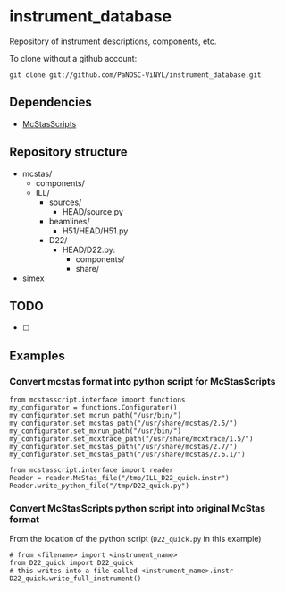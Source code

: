 # instrument_database
Repository of instrument descriptions, components, etc.

To clone without a github account:
```
git clone git://github.com/PaNOSC-ViNYL/instrument_database.git
```

## Dependencies
 - [McStasScripts](https://github.com/PaNOSC-ViNYL/McStasScript)

## Repository structure
  - mcstas/
    - components/
    - ILL/
      - sources/
        - HEAD/source.py
      - beamlines/
        - H51/HEAD/H51.py
      - D22/
        - HEAD/D22.py:
          - components/
          - share/
  - simex
  

## TODO
 - [ ]


## Examples

### Convert mcstas format into python script for McStasScripts

```
from mcstasscript.interface import functions
my_configurator = functions.Configurator()
my_configurator.set_mcrun_path("/usr/bin/")
my_configurator.set_mcstas_path("/usr/share/mcstas/2.5/")
my_configurator.set_mxrun_path("/usr/bin/")
my_configurator.set_mcxtrace_path("/usr/share/mcxtrace/1.5/")
my_configurator.set_mcstas_path("/usr/share/mcstas/2.7/")
my_configurator.set_mcstas_path("/usr/share/mcstas/2.6.1/")

from mcstasscript.interface import reader
Reader = reader.McStas_file("/tmp/ILL_D22_quick.instr")
Reader.write_python_file("/tmp/D22_quick.py")
```

### Convert McStasScripts python script into original McStas format
From the location of the python script (`D22_quick.py` in this example)
```
# from <filename> import <instrument_name>
from D22_quick import D22_quick
# this writes into a file called <instrument_name>.instr
D22_quick.write_full_instrument()

```